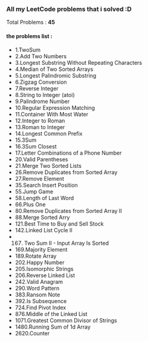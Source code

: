 ﻿### All my LeetCode problems that i solved :D
Total Problems : **45**
#### the problems list : 
  - 1.TwoSum
  - 2.Add Two Numbers
  - 3.Longest Substring Without Repeating Characters
  - 4.Median of Two Sorted Arrays
  - 5.Longest Palindromic Substring
  - 6.Zigzag Conversion
  - 7.Reverse Integer
  - 8.String to Integer (atoi)
  - 9.Palindrome Number
  - 10.Regular Expression Matching
  - 11.Container With Most Water
  - 12.Integer to Roman
  - 13.Roman to Integer
  - 14.Longest Common Prefix
  - 15.3Sum
  - 16.3Sum Closest
  - 17.Letter Combinations of a Phone Number
  - 20.Valid Parentheses
  - 21.Merge Two Sorted Lists
  - 26.Remove Duplicates from Sorted Array
  - 27.Remove Element
  - 35.Search Insert Position
  - 55.Jump Game
  - 58.Length of Last Word
  - 66.Plus One
  - 80.Remove Duplicates from Sorted Array II
  - 88.Merge Sorted Arry
  - 121.Best Time to Buy and Sell Stock
  - 142.Linked List Cycle II
  - 167. Two Sum II - Input Array Is Sorted
  - 169.Majority Element
  - 189.Rotate Array
  - 202.Happy Number
  - 205.Isomorphic Strings
  - 206.Reverse Linked List
  - 242.Valid Anagram
  - 290.Word Pattern
  - 383.Ransom Note
  - 392.Is Subsequence
  - 724.Find Pivot Index
  - 876.Middle of the Linked List
  - 1071.Greatest Common Divisor of Strings
  - 1480.Running Sum of 1d Array
  - 2620.Counter


